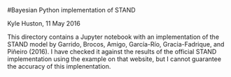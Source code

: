 #Bayesian Python implementation of STAND

Kyle Huston, 11 May 2016

This directory contains a Jupyter notebook with an implementation of the STAND model by Garrido, Brocos, Amigo, García-Río, Gracia-Fadrique, and Piñeiro (2016). I have checked it against the results of the official STAND implementation using the example on that website, but I cannot guarantee the accuracy of this implenentation.
